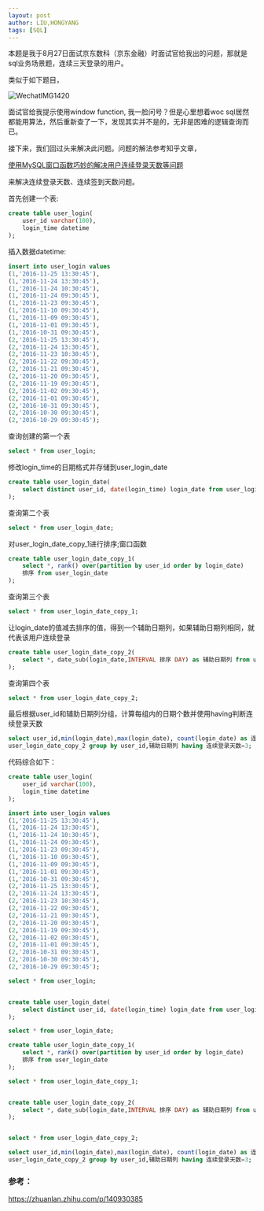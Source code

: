 ```yaml
---
layout: post
author: LIU,HONGYANG
tags: [SQL]
---
```




本题是我于8月27日面试京东数科（京东金融）时面试官给我出的问题，那就是sql业务场景题，连续三天登录的用户。

类似于如下题目， 

![WechatIMG1420](https://tva1.sinaimg.cn/large/007S8ZIlgy1gi6eohahjxj30u01t0wht.jpg)





面试官给我提示使用window function, 我一脸问号？但是心里想着woc sql居然都能用算法，然后重新查了一下，发现其实并不是的，无非是困难的逻辑查询而已。



接下来，我们回过头来解决此问题。问题的解法参考知乎文章，

[使用MySQL窗口函数巧妙的解决用户连续登录天数等问题](https://zhuanlan.zhihu.com/p/140930385)

来解决连续登录天数、连续签到天数问题。



首先创建一个表:



```sql
create table user_login(
	user_id varchar(100),
    login_time datetime
);
```



插入数据datetime:

```sql
insert into user_login values
(1,'2016-11-25 13:30:45'),  
(1,'2016-11-24 13:30:45'),  
(1,'2016-11-24 10:30:45'),  
(1,'2016-11-24 09:30:45'),  
(1,'2016-11-23 09:30:45'),  
(1,'2016-11-10 09:30:45'),  
(1,'2016-11-09 09:30:45'),  
(1,'2016-11-01 09:30:45'),  
(1,'2016-10-31 09:30:45'),  
(2,'2016-11-25 13:30:45'),  
(2,'2016-11-24 13:30:45'),  
(2,'2016-11-23 10:30:45'),  
(2,'2016-11-22 09:30:45'),  
(2,'2016-11-21 09:30:45'),  
(2,'2016-11-20 09:30:45'),  
(2,'2016-11-19 09:30:45'),  
(2,'2016-11-02 09:30:45'),  
(2,'2016-11-01 09:30:45'),  
(2,'2016-10-31 09:30:45'),  
(2,'2016-10-30 09:30:45'),  
(2,'2016-10-29 09:30:45');
```



查询创建的第一个表

```sql
select * from user_login;
```



修改login_time的日期格式并存储到user_login_date



```sql
create table user_login_date(
	select distinct user_id, date(login_time) login_date from user_login
);
```



查询第二个表

```sql
select * from user_login_date;
```



对user_login_date_copy_1进行排序;窗口函数



```sql
create table user_login_date_copy_1(
	select *, rank() over(partition by user_id order by login_date) 
    排序 from user_login_date
);
```



查询第三个表



```sql
select * from user_login_date_copy_1;
```



让login_date的值减去排序的值，得到一个辅助日期列，如果辅助日期列相同，就代表该用户连续登录



```sql
create table user_login_date_copy_2(
	select *, date_sub(login_date,INTERVAL 排序 DAY) as 辅助日期列 from user_login_date_copy_1
);
```



查询第四个表

```sql
select * from user_login_date_copy_2;
```



最后根据user_id和辅助日期列分组，计算每组内的日期个数并使用having判断连续登录天数



```sql
select user_id,min(login_date),max(login_date), count(login_date) as 连续登录天数 from 
user_login_date_copy_2 group by user_id,辅助日期列 having 连续登录天数=3;
```



代码综合如下：

```sql
create table user_login(
	user_id varchar(100),
    login_time datetime
);

insert into user_login values
(1,'2016-11-25 13:30:45'),  
(1,'2016-11-24 13:30:45'),  
(1,'2016-11-24 10:30:45'),  
(1,'2016-11-24 09:30:45'),  
(1,'2016-11-23 09:30:45'),  
(1,'2016-11-10 09:30:45'),  
(1,'2016-11-09 09:30:45'),  
(1,'2016-11-01 09:30:45'),  
(1,'2016-10-31 09:30:45'),  
(2,'2016-11-25 13:30:45'),  
(2,'2016-11-24 13:30:45'),  
(2,'2016-11-23 10:30:45'),  
(2,'2016-11-22 09:30:45'),  
(2,'2016-11-21 09:30:45'),  
(2,'2016-11-20 09:30:45'),  
(2,'2016-11-19 09:30:45'),  
(2,'2016-11-02 09:30:45'),  
(2,'2016-11-01 09:30:45'),  
(2,'2016-10-31 09:30:45'),  
(2,'2016-10-30 09:30:45'),  
(2,'2016-10-29 09:30:45');

select * from user_login;


create table user_login_date(
	select distinct user_id, date(login_time) login_date from user_login
);

select * from user_login_date;

create table user_login_date_copy_1(
	select *, rank() over(partition by user_id order by login_date) 
    排序 from user_login_date
);

select * from user_login_date_copy_1;


create table user_login_date_copy_2(
	select *, date_sub(login_date,INTERVAL 排序 DAY) as 辅助日期列 from user_login_date_copy_1
);


select * from user_login_date_copy_2;

select user_id,min(login_date),max(login_date), count(login_date) as 连续登录天数 from 
user_login_date_copy_2 group by user_id,辅助日期列 having 连续登录天数=3;

```



### 参考：

https://zhuanlan.zhihu.com/p/140930385